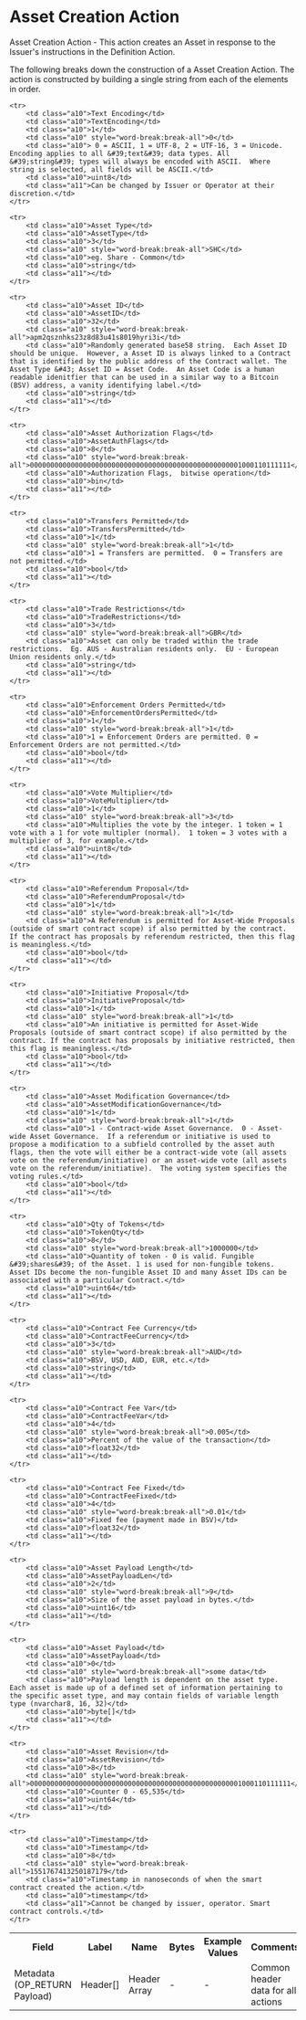 
# Asset Creation Action

Asset Creation Action -  This action creates an Asset in response to the Issuer&#39;s instructions in the Definition Action.

The following breaks down the construction of a Asset Creation Action. The action is constructed by building a single string from each of the elements in order.

<table class="waffle">
	<tr style='height:19px;'>
		<th style="width:6%" class="s0">Field</th>
		<th style="width:9%" class="s1">Label</th>
		<th style="width:9%" class="s1">Name</th>
		<th style="width:2%" class="s1">Bytes</th>
		<th style="width:29%" class="s1">Example Values</th>
		<th style="width:26%" class="s1">Comments</th>
		<th style="width:5%" class="s1">Data Type</th>
		<th style="width:14%" class="s2">Amendment Restrictions</th>
	</tr>
	<tr>
		<td class="s5" rowspan="100">Metadata (OP_RETURN Payload)</td>
		<td class="a6">Header[]</td>
		<td class="a6">Header Array</td>
		<td class="a6">-</td>
		<td class="a6">-</td>
		<td class="a6">Common header data for all actions</td>
		<td class="a6">Header</td>
		<td class="a7"></td>
	</tr>

	<tr>
		<td class="a10">Text Encoding</td>
		<td class="a10">TextEncoding</td>
		<td class="a10">1</td>
		<td class="a10" style="word-break:break-all">0</td>
		<td class="a10"> 0 = ASCII, 1 = UTF-8, 2 = UTF-16, 3 = Unicode.  Encoding applies to all &#39;text&#39; data types. All &#39;string&#39; types will always be encoded with ASCII.  Where string is selected, all fields will be ASCII.</td>
		<td class="a10">uint8</td>
		<td class="a11">Can be changed by Issuer or Operator at their discretion.</td>
	</tr>

	<tr>
		<td class="a10">Asset Type</td>
		<td class="a10">AssetType</td>
		<td class="a10">3</td>
		<td class="a10" style="word-break:break-all">SHC</td>
		<td class="a10">eg. Share - Common</td>
		<td class="a10">string</td>
		<td class="a11"></td>
	</tr>

	<tr>
		<td class="a10">Asset ID</td>
		<td class="a10">AssetID</td>
		<td class="a10">32</td>
		<td class="a10" style="word-break:break-all">apm2qsznhks23z8d83u41s8019hyri3i</td>
		<td class="a10">Randomly generated base58 string.  Each Asset ID should be unique.  However, a Asset ID is always linked to a Contract that is identified by the public address of the Contract wallet. The Asset Type &#43; Asset ID = Asset Code.  An Asset Code is a human readable idenitfier that can be used in a similar way to a Bitcoin (BSV) address, a vanity identifying label.</td>
		<td class="a10">string</td>
		<td class="a11"></td>
	</tr>

	<tr>
		<td class="a10">Asset Authorization Flags</td>
		<td class="a10">AssetAuthFlags</td>
		<td class="a10">8</td>
		<td class="a10" style="word-break:break-all">0000000000000000000000000000000000000000000000000001000110111111</td>
		<td class="a10">Authorization Flags,  bitwise operation</td>
		<td class="a10">bin</td>
		<td class="a11"></td>
	</tr>

	<tr>
		<td class="a10">Transfers Permitted</td>
		<td class="a10">TransfersPermitted</td>
		<td class="a10">1</td>
		<td class="a10" style="word-break:break-all">1</td>
		<td class="a10">1 = Transfers are permitted.  0 = Transfers are not permitted.</td>
		<td class="a10">bool</td>
		<td class="a11"></td>
	</tr>

	<tr>
		<td class="a10">Trade Restrictions</td>
		<td class="a10">TradeRestrictions</td>
		<td class="a10">3</td>
		<td class="a10" style="word-break:break-all">GBR</td>
		<td class="a10">Asset can only be traded within the trade restrictions.  Eg. AUS - Australian residents only.  EU - European Union residents only.</td>
		<td class="a10">string</td>
		<td class="a11"></td>
	</tr>

	<tr>
		<td class="a10">Enforcement Orders Permitted</td>
		<td class="a10">EnforcementOrdersPermitted</td>
		<td class="a10">1</td>
		<td class="a10" style="word-break:break-all">1</td>
		<td class="a10">1 = Enforcement Orders are permitted. 0 = Enforcement Orders are not permitted.</td>
		<td class="a10">bool</td>
		<td class="a11"></td>
	</tr>

	<tr>
		<td class="a10">Vote Multiplier</td>
		<td class="a10">VoteMultiplier</td>
		<td class="a10">1</td>
		<td class="a10" style="word-break:break-all">3</td>
		<td class="a10">Multiplies the vote by the integer. 1 token = 1 vote with a 1 for vote multipler (normal).  1 token = 3 votes with a multiplier of 3, for example.</td>
		<td class="a10">uint8</td>
		<td class="a11"></td>
	</tr>

	<tr>
		<td class="a10">Referendum Proposal</td>
		<td class="a10">ReferendumProposal</td>
		<td class="a10">1</td>
		<td class="a10" style="word-break:break-all">1</td>
		<td class="a10">A Referendum is permitted for Asset-Wide Proposals (outside of smart contract scope) if also permitted by the contract. If the contract has proposals by referendum restricted, then this flag is meaningless.</td>
		<td class="a10">bool</td>
		<td class="a11"></td>
	</tr>

	<tr>
		<td class="a10">Initiative Proposal</td>
		<td class="a10">InitiativeProposal</td>
		<td class="a10">1</td>
		<td class="a10" style="word-break:break-all">1</td>
		<td class="a10">An initiative is permitted for Asset-Wide Proposals (outside of smart contract scope) if also permitted by the contract. If the contract has proposals by initiative restricted, then this flag is meaningless.</td>
		<td class="a10">bool</td>
		<td class="a11"></td>
	</tr>

	<tr>
		<td class="a10">Asset Modification Governance</td>
		<td class="a10">AssetModificationGovernance</td>
		<td class="a10">1</td>
		<td class="a10" style="word-break:break-all">1</td>
		<td class="a10">1 - Contract-wide Asset Governance.  0 - Asset-wide Asset Governance.  If a referendum or initiative is used to propose a modification to a subfield controlled by the asset auth flags, then the vote will either be a contract-wide vote (all assets vote on the referendum/initiative) or an asset-wide vote (all assets vote on the referendum/initiative).  The voting system specifies the voting rules.</td>
		<td class="a10">bool</td>
		<td class="a11"></td>
	</tr>

	<tr>
		<td class="a10">Qty of Tokens</td>
		<td class="a10">TokenQty</td>
		<td class="a10">8</td>
		<td class="a10" style="word-break:break-all">1000000</td>
		<td class="a10">Quantity of token - 0 is valid. Fungible &#39;shares&#39; of the Asset. 1 is used for non-fungible tokens.  Asset IDs become the non-fungible Asset ID and many Asset IDs can be associated with a particular Contract.</td>
		<td class="a10">uint64</td>
		<td class="a11"></td>
	</tr>

	<tr>
		<td class="a10">Contract Fee Currency</td>
		<td class="a10">ContractFeeCurrency</td>
		<td class="a10">3</td>
		<td class="a10" style="word-break:break-all">AUD</td>
		<td class="a10">BSV, USD, AUD, EUR, etc.</td>
		<td class="a10">string</td>
		<td class="a11"></td>
	</tr>

	<tr>
		<td class="a10">Contract Fee Var</td>
		<td class="a10">ContractFeeVar</td>
		<td class="a10">4</td>
		<td class="a10" style="word-break:break-all">0.005</td>
		<td class="a10">Percent of the value of the transaction</td>
		<td class="a10">float32</td>
		<td class="a11"></td>
	</tr>

	<tr>
		<td class="a10">Contract Fee Fixed</td>
		<td class="a10">ContractFeeFixed</td>
		<td class="a10">4</td>
		<td class="a10" style="word-break:break-all">0.01</td>
		<td class="a10">Fixed fee (payment made in BSV)</td>
		<td class="a10">float32</td>
		<td class="a11"></td>
	</tr>

	<tr>
		<td class="a10">Asset Payload Length</td>
		<td class="a10">AssetPayloadLen</td>
		<td class="a10">2</td>
		<td class="a10" style="word-break:break-all">9</td>
		<td class="a10">Size of the asset payload in bytes.</td>
		<td class="a10">uint16</td>
		<td class="a11"></td>
	</tr>

	<tr>
		<td class="a10">Asset Payload</td>
		<td class="a10">AssetPayload</td>
		<td class="a10">0</td>
		<td class="a10" style="word-break:break-all">some data</td>
		<td class="a10">Payload length is dependent on the asset type. Each asset is made up of a defined set of information pertaining to the specific asset type, and may contain fields of variable length type (nvarchar8, 16, 32)</td>
		<td class="a10">byte[]</td>
		<td class="a11"></td>
	</tr>

	<tr>
		<td class="a10">Asset Revision</td>
		<td class="a10">AssetRevision</td>
		<td class="a10">8</td>
		<td class="a10" style="word-break:break-all">0000000000000000000000000000000000000000000000000001000110111111</td>
		<td class="a10">Counter 0 - 65,535</td>
		<td class="a10">uint64</td>
		<td class="a11"></td>
	</tr>

	<tr>
		<td class="a10">Timestamp</td>
		<td class="a10">Timestamp</td>
		<td class="a10">8</td>
		<td class="a10" style="word-break:break-all">1551767413250187179</td>
		<td class="a10">Timestamp in nanoseconds of when the smart contract created the action.</td>
		<td class="a10">timestamp</td>
		<td class="a11">Cannot be changed by issuer, operator. Smart contract controls.</td>
	</tr>

</table>
